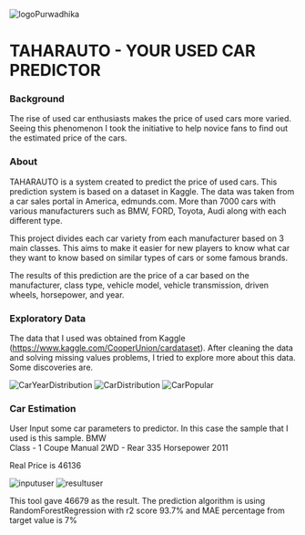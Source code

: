 ![logoPurwadhika](https://www.purwadhika.com/static/media/logo.b4fc6414.png)

# TAHARAUTO - YOUR USED CAR PREDICTOR
### Background
The rise of used car enthusiasts makes the price of used cars more varied. Seeing this phenomenon I took the initiative to help novice fans to find out the estimated price of the cars.
### About
TAHARAUTO is a system created to predict the price of used cars. This prediction system is based on a dataset in Kaggle. The data was taken from a car sales portal in America, edmunds.com. More than 7000 cars with various manufacturers such as BMW, FORD, Toyota, Audi along with each different type.

This project divides each car variety from each manufacturer based on 3 main classes. This aims to make it easier for new players to know what car they want to know based on similar types of cars or some famous brands.

The results of this prediction are the price of a car based on the manufacturer, class type, vehicle model, vehicle transmission, driven wheels, horsepower, and year.

### Exploratory Data

The data that I used was obtained from Kaggle (https://www.kaggle.com/CooperUnion/cardataset). After cleaning the data and solving missing values problems, I tried to explore more about this data. Some discoveries are.

![CarYearDistribution](https://raw.githubusercontent.com/mutaharrikihsan12/Data-Science-Projects/master/Taharauto%20-%20Car%20Price%20Prediction/static/images/plotlib_car_year.png)
![CarDistribution](https://github.com/mutaharrikihsan12/Data-Science-Projects/blob/master/Taharauto%20-%20Car%20Price%20Prediction/static/images/plotlib_car_distribution.png)
![CarPopular](https://github.com/mutaharrikihsan12/Data-Science-Projects/blob/master/Taharauto%20-%20Car%20Price%20Prediction/static/images/plotlib_car_popular.png)

### Car Estimation
User Input some car parameters to predictor. In this case the sample that I used is this sample. 
 BMW           
 Class - 1
 Coupe
 Manual
 2WD - Rear
 335 Horsepower
 2011

Real Price is 46136

![inputuser](https://github.com/mutaharrikihsan12/Data-Science-Projects/blob/master/Taharauto%20-%20Car%20Price%20Prediction/static/images/INPUT_DEMO.PNG)
![resultuser](https://github.com/mutaharrikihsan12/Data-Science-Projects/blob/master/Taharauto%20-%20Car%20Price%20Prediction/static/images/RESULT_DEMO.PNG)

This tool gave 46679 as the result. The prediction algorithm is using RandomForestRegression with r2 score 93.7% and MAE percentage from target value is 7%
